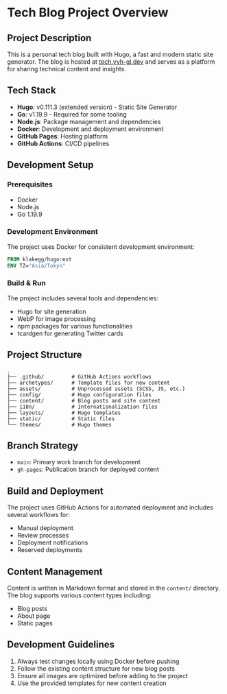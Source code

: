 # Tech Blog Project Overview

## Project Description
This is a personal tech blog built with Hugo, a fast and modern static site generator. The blog is hosted at [tech.yyh-gl.dev](https://tech.yyh-gl.dev/) and serves as a platform for sharing technical content and insights.

## Tech Stack
- **Hugo**: v0.111.3 (extended version) - Static Site Generator
- **Go**: v1.19.9 - Required for some tooling
- **Node.js**: Package management and dependencies
- **Docker**: Development and deployment environment
- **GitHub Pages**: Hosting platform
- **GitHub Actions**: CI/CD pipelines

## Development Setup
### Prerequisites
- Docker
- Node.js
- Go 1.19.9

### Development Environment
The project uses Docker for consistent development environment:
```dockerfile
FROM klakegg/hugo:ext
ENV TZ="Asia/Tokyo"
```

### Build & Run
The project includes several tools and dependencies:
- Hugo for site generation
- WebP for image processing
- npm packages for various functionalities
- tcardgen for generating Twitter cards

## Project Structure
```
.
├── .github/         # GitHub Actions workflows
├── archetypes/      # Template files for new content
├── assets/          # Unprocessed assets (SCSS, JS, etc.)
├── config/          # Hugo configuration files
├── content/         # Blog posts and site content
├── i18n/            # Internationalization files
├── layouts/         # Hugo templates
├── static/          # Static files
└── themes/          # Hugo themes
```

## Branch Strategy
- `main`: Primary work branch for development
- `gh-pages`: Publication branch for deployed content

## Build and Deployment
The project uses GitHub Actions for automated deployment and includes several workflows for:
- Manual deployment
- Review processes
- Deployment notifications
- Reserved deployments

## Content Management
Content is written in Markdown format and stored in the `content/` directory. The blog supports various content types including:
- Blog posts
- About page
- Static pages

## Development Guidelines
1. Always test changes locally using Docker before pushing
2. Follow the existing content structure for new blog posts
3. Ensure all images are optimized before adding to the project
4. Use the provided templates for new content creation
